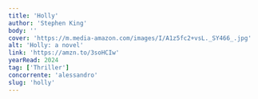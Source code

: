 ```yaml
---
title: 'Holly'
author: 'Stephen King'
body: ''
cover: 'https://m.media-amazon.com/images/I/A1z5fc2+vsL._SY466_.jpg'
alt: 'Holly: a novel'
link: 'https://amzn.to/3soHCIw'
yearRead: 2024
tag: ['Thriller']
concorrente: 'alessandro'
slug: 'holly'
---
```


